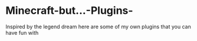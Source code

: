 # Minecraft-but...-Plugins-
Inspired by the legend dream here are some of my own plugins that you can have fun with 

